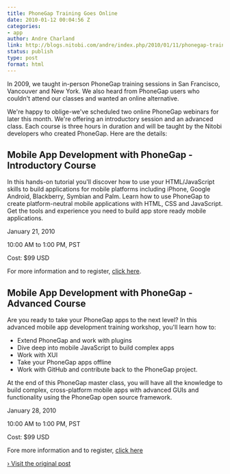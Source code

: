 ```yaml
---
title: PhoneGap Training Goes Online
date: 2010-01-12 00:04:56 Z
categories:
- app
author: Andre Charland
link: http://blogs.nitobi.com/andre/index.php/2010/01/11/phonegap-training-goes-online/
status: publish
type: post
format: html
---
```


In 2009, we taught in-person PhoneGap training sessions in San Francisco, Vancouver and New York. We also heard from PhoneGap users who couldn't attend our classes and wanted an online alternative.

We're happy to oblige-we've scheduled two online PhoneGap webinars for later this month. We're offering an introductory session and an advanced class. Each course is three hours in duration and will be taught by the Nitobi developers who created PhoneGap. Here are the details:

## Mobile App Development with PhoneGap - Introductory Course

In this hands-on tutorial you'll discover how to use your HTML/JavaScript skills to build applications for mobile platforms including iPhone, Google Android, Blackberry, Symbian and Palm. Learn how to use PhoneGap to create platform-neutral mobile applications with HTML, CSS and JavaScript. Get the tools and experience you need to build app store ready mobile applications.

January 21, 2010

10:00 AM to 1:00 PM, PST

Cost: $99 USD

For more information and to register, [click here](http://mobileappdevtraining3.eventbrite.com/).

## Mobile App Development with PhoneGap - Advanced Course

Are you ready to take your PhoneGap apps to the next level? In this advanced mobile app development training workshop, you'll learn how to:

* Extend PhoneGap and work with plugins
* Dive deep into mobile JavaScript to build complex apps
* Work with XUI
* Take your PhoneGap apps offline
* Work with GitHub and contribute back to the PhoneGap project.

At the end of this PhoneGap master class, you will have all the knowledge to build complex, cross-platform mobile apps with advanced GUIs and functionality using the PhoneGap open source framework.

January 28, 2010

10:00 AM to 1:00 PM, PST

Cost: $99 USD

Fore more information and to register, [click here](http://mobileappdevtraining4.eventbrite.com/)

[› Visit the original post](http://blogs.nitobi.com/andre/index.php/2010/01/11/phonegap-training-goes-online/)
